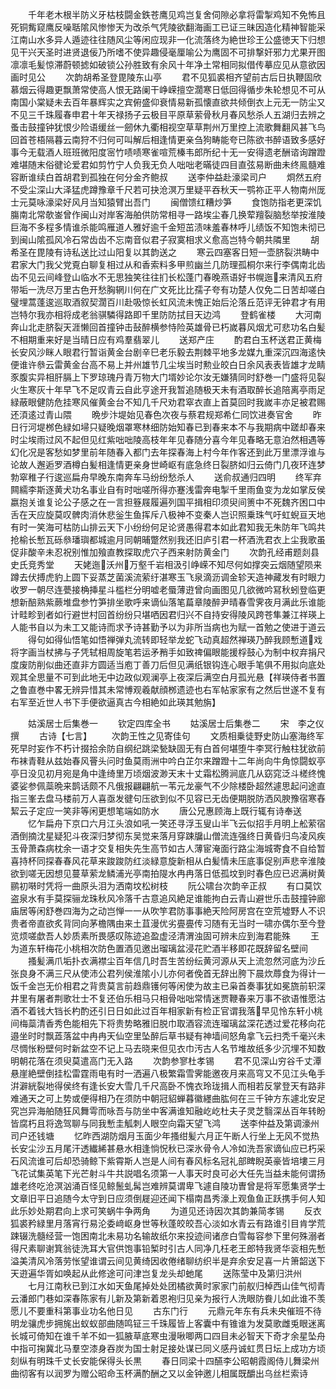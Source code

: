 <!-- { "loadSidebar": true } -->
　　千年老木根半防义牙枯枝闘金鉄苍鹰见鸡岂复舍伺隙必拿将雷掣鸡知不免怖且死铜觜窥鹰反噪聒隂风惨惨天为改杀气凭陵欲翻海画工已证三昧因造化精神智能采江南山水多异人遁迹往往随风尘等闲应现非一化流落终为絶世珍王公盛徳天下归想见干兴天圣时进贤退佞乃所嗜不使异趣侵毫厘喻公为鹰固不可排撃奸邪力尤果开图凛凛毛髪惊滞蔚顿摅如破锁公孙胜致有余风十年净土常相同拟借传摹应见从意欲因画时见公
　　次韵胡希圣登毘陵东山亭
　　君不见狐裘相齐望前古后日执鞭固欣慕烟云得趣更飘萧常使高人恨无路阑干峥嵘擅空濶寒日低回得循步朱轮想见不可从南国小棠疑未去百年暴辉实之宾俯盛仰衰情易新孤懐直欲共倾倒衣上元无一防尘又不见三千珠履春申君十年天禄扬子云极目平原草萦骨秋月春风愁杀人五湖归去辨之蚤击鼓撞钟犹恨少险语缓丝一劒休九衢相视空草草荆州万里控上流歌舞翻风甚飞鸟回首苍梧隔暮云南狩不归何可叫解后相逢情更亲刍狗畴能夸已陈欲书醉语致多感好事今无载酒人班班微阳度宻竹啧啧寒雀喧荒榛韦郎所纪十无一安得遗老酬谘询蹭蹬难堪随末俗徤论爱君如剪竹宁人负我无负人咄咄老暪徒四目直弦易断曲未终鳯髓难容断谁续白首胡君到孤独在何分金齐鲍叔
　　送李仲益赴濠梁司户
　　烱然五府不受尘深山大泽猛虎蹲豫章千尺若可抉沧溟万里疑平吞秋天一鹗祢正平人物南州厐士元莫咏濠梁好风月当知猿臂出吾门
　　闽僧馈红糟炒笋
　　食饱防指老更深饥膓南北常欹崟曾作闽山对岸客海舶供防常相寻一路埃尘春几换荤羶裂脑愁举按淮陵巨海不多程多情谁杀能鸣雁道人雅好逾千金短茁渍味羞春林呼儿绩饭不知饱未彻已到闽山隂孤风冷石常齿齿不忘南音似君子寂寞相求义愈高岂特今朝共隣里
　　胡希圣在毘陵有诗私送比过山阳复以其韵送之
　　寒云四塞客日短一壶脐裂洪畴中君家大门我父党覔白聊复相过从和香索料多甲煎幽兰几防理孤桐尔来行李偶南北齿齿不见云间峰登山临水不无思独笑往往扪长松蓬门春晚燕语好书幌迤来清风五府带垢一洗尽万里古色开愁胸辋川何在广文死比比孺子夸有功楚人仅免二日苦却嗟白璧埋蒿蓬逡巡取酒叙契濶百川赴吸惊长虹风流未愧正始后沦落丘范评无钟君才有用岂特尔我亦相将成老翁骐驎得路即千里防防拭目天边鸿
　　登鹤雀楼
　　大河南奔山北走脐裂天涯懒回首撞钟击鼔醉横参恃险英雄骨已朽嵗暮风烟尤可悲功名白髪不相期重来好是当晴日应有鸡羣翡翠儿
　　送郑产庄
　　酌君白玉杯送君正黄梅长安风沙眯人眼君行暂诣黄金台剧辛巳老乐毅去荆棘平地多龙媒九重深沉四海逺快便谁许叅云雷黄金台高不易上并州雄节几尘埃当时勲业皎白日余风表表皆雄才龙睛豕腹实异相肝膈上下罗琼瑰丹青万物大门壻妙论尔汝无嫌猜同时舒巻一门盛将见裂火生寒灰十年早飞不足叹青云自此亨途开我暂追随极天未有酒取醉长追陪离亭雨足緑蔽眼健防危挂寒风催黄金台不知几千尺劝君窣衣直上首莫回时我嵗丰亦足被君赐还湏逺过青山隈
　　晩步汴堤始见春色次夜与蔡君规郑希仁同饮进奏官舍
　　昨日行河堤桞色緑如埽只疑晚烟罩寒林细防始知春已到春来本不与我期病中蹉却春来时尘埃雨过风不起但见红紫咄咄陵高枝年年见春随分喜今年见春略无意泊然相遇等幻化况是客愁如梦里前年随春入都门去年探春海上村今年作客还到此万里漂浮谁与论故人邂逅罗酒樽白髪相逢情更亲身世崎岖有底急终日裂脐如归云倚门几夜环连梦勃窣稚子行逡巡扁舟早晚东南奔车马纷纷愁杀人
　　送俞叔通归四明
　　终军弃闗繻李斯逐黄犬功名事业自有时咄嗟所得亦蹇浅雷奔电掣千里雨鱼变为龙如掌反侯嬴抱关谁复论公子感之在一言担簦屐履遍列国平揖相印须臾间箦中不死魏齐困口中舌在天应旋莫叹髀肉消休悲釡生鱼挥斥八极神不变秦人岂识照乗珠气吁虹蜺亘天地有时一笑海可枯防山排云天下小纷纷何足论贤愚得君本如此君知我无朱防年飞鸣共抢榆长慙瓦砾叅璠璵都城逾月同朝晡蹩然别我还旧庐引君一杯酒洗君衣上尘我歌虽促非酸辛未忍祝别惟加飱直教探取虎穴子西来射防黄金门
　　次韵孔经甫题剡县史氏竞秀堂
　　天姥迤沃州万壑千岩相汲引峥嵘不知尽何如撑突云烟随望陨来蹲去伏搏虎豹上圆下妥蒸芝菌溪流萦纡湛寒玉飞泉滴沥调金轸天造神藏发有时眼力收罗一朝尽连甍接桷挿星斗槛栏分明嘘老蜃薄逰曾向画图见几欲微吟冩秋蚓登临更想新醅熟紫蕨堆盘参竹笋排坐歌呼来谪仙落笔萹章陵醉尹晴春雪霁夜月满此乐谁能计畦畛到者如行避世村回首纷纷只堪哂因君归兴不自持安得陵风跨苍隼兼江祥瑛上人能书自以为未工又能诗而求予诗甚勤予以为非所当病也为赋一首勉之使进于道云
　　得句如得仙悟笔如悟禅弹丸流转即轻举龙蛇飞动真超然禅瑛乃醉我顾慙道戏将字画当杖拂与子凭轼相周旋笔若运矛矟手如致禆偏眼能援桴鼓心为制中权弃捐尺度废防削似曲还直非方圆适当庖丁善刀后但见满纸银钩连心眼手笔俱不用拟向底处观其全思量不可到此地无中边政似观澜亭上夜深后满空白月孤光悬【祥瑛侍者书置之鲁直巻中畧无辨异惜其未常愽观羲献顔桞遗迹也右军帖家家有之然后世遂不复有右军至近世人书下手便欲逼真古今相絶如此瑛其勉旃】




　　姑溪居士后集巻一
　　钦定四库全书
　　姑溪居士后集巻二
　　宋　李之仪　撰
　　古诗【七言】
　　次韵王性之见寄佳句
　　文质相乗徒野史防山塞海终军死早时妄作不朽计掇拾余防自纲纪跳梁甃缺固无有白首何堪堕牛李冥行触柱犹欲前布袜青鞋从兹始春风罾头问时鱼莫雨洲中吟白芷尔来蹭蹬十二年尚向牛角惊闘蚁亭亭日没见初月宛是角中逢绮里万顷烟波渺天末十丈霜松腾涧底几从窈窕泛斗槎终愧婆娑参佩蘂晩来鹊话颇不凡俄报翩翩航一苇元龙豪气不少除楼卧超然遽思起问途直指三峯去盘马楼前万人喜亟发徤句压欲到似不见容已无齿便期脱防洒风腴豫宿寒舂絜云子定应一笑非等闲更想笔端如防水
　　唐公兄惠顾海上既行辄有诗奉送
　　忆乍扁舟下京口六月江头浪如吼一笑还寻浮玉叟山半飞云似招手月明上舩萦宿酒倒摘沈星疑犯斗夜深归梦彻东吴觉来落月穿踈牖山僧流连强终日黄昏归鸟凌风疾玉骨萧森病枕余一语才交复相失先生高节如古人薄宦淹面行路尘海城寄食不自给暂喜持杯同探春春风花草来踆踆防红淡緑意旋新相从白髪情未压底事促别声悲辛淮陵欲到嗟无因想见蔓草萦龙鳞浦光亭南拍隄水冉冉落日低孤坟到时春色应已迟满树黄鹂初啭时凭将一曲原头泪为洒南坟松树枝
　　阮公啸台次韵辛正叔
　　有口莫饮盗泉水有手莫探骊龙珠秋风冷落千古意追风絶足谁能拘白云青山避世乐击鼓撞钟廊庙居等闲舒巻四海为之动岂惮一一从吹竽君防事事絶天险阿房宫在空荒墟野人不识贵者帝直欲炙背同向茅檐隅由来土苴漫优劣亹亹传习随有无当时一啸亦偶尓至今登览烦嗟歔吾人妙质素所畏感叹陈迹追盈虚泾清渭浊固可辨未应到海君能殊
　　王为道东轩梅花小桃相次防色置酒见邀出瑠璃盆浸花贮酒半移即花既辞留名壁间
　　搔髪满爪垢扑衣满襟尘百年信几时吾生苦纷纭黄河源从天上流忽然河底为沙丘张良身不满三尺从使沛公君列侯淮隂小儿亦何者俛首无辞出胯下晨炊蓐食为得计一饭千金岂无价相君之背贵莫言前趋鼎镬何等闲使为故主已枭首奏事犹如冕旒前轵深井里有屠者荆歌壮士不复还伯乐相马只相骨咄咄常情迷贾鞭春来万事不欲语惟愿沽酒不着钱大铛长杓酌还引日日如此过百年相家新有检正官谓我落早见怜东轩小桃间梅蘂清香秀色能相先下将贵势略雅旧脱巾取酒容流连瑠璃盆深花透过爱花移向花邉坐时时飘蕋落盆中冉冉天仙空里坠醉后草书疑有神墙间怒角拿飞云扫秃千毫兴未尽惆怅粉壁何时新盆空不记上马去晓来但见衣巾汚古人名节堆故纸多少沉埋不知数明朝花落在须臾莫遣高门无入路
　　次韵参寥杜孝锡
　　君不见深山穷谷千丈潭悬崖絶壁倒挂松雷霆雨电有时一洒遍八极繁霜雪霁能邀夜月来高穹又不见江头龟手洴澼絖裂地得侯终有逢长安大雪几千尺高卧不愧衣玲珑揖人而相若反掌登天有路非难通天之可上势或便得相乃在须防中朝冠貂蝉暮徽纆曲肱何在三千钟方东遽北安足究岂异海舶随狂风舞雩而咏吾与防坐中客满谁知融屹屹杜夫子灵芝翳深丛百年转盼皆腐朽且将逸驾聊与同我慙圭觚刺人眼空向霜天望飞鸿
　　送李仲益及第调濠州司户还钱塘
　　忆昨西湖防烟月玉面少年搔绀髪六月正午断人行坐上无风不觉热长安尘沙五月尾汗透纎絺甚悬水相逢惝怳秋已深氷骨令人冷如洗吾家谪仙应已朽采石风流谁可后却恐骑鲸下紫霄斯人岂是人间有春风标名冠礼部睥睨英豪皆培塿三月飞花试集英笔下光芒射斗牛共説唱名须第一人事天时良可必大任先当益未能何谓扬雄老终吃沧溟汹涌百怪见鲸鬛虬髯岂难辨莫谓卑飞遽自陵功曺曾是将军愿集贤学士文章旧平日追随今太守到日应须倒屣迎还闻下榻南昌秀濠上观鱼鱼正跃携手何人知此乐妙处期君向上求可笑蜗牛争两角
　　为道见还诗因次其韵兼简孝锡
　　反衣狐裘矜緑里月落宵行易沦委﨑岖身世等秋蓬皎皎吾心淡如水青云有路谁引目肯学荒踈辍洗髓经营一饱困南北未易功名输故纸尔来投迹间诸彦白雪每容参下里何殊溺者得尺素聊谢箕翁徒洗耳大官供饱事铅椠时引古人同净几枉老王郎特我贤华衮相先慙溢美清风冷落劳怅望谁谓云间见黄绮因收倦绪聊纺织半是弃余安足喜一片箫韶送下天逰遍华胥如唤起从此修途可问津岂复龙头却虵尾
　　送陈莹中及第归洪州
　　七月江南秋已到江水如天鱼尾掉处处团橘欲黄时家家门前舣归棹西山佳气彻青云潘郎门巷如深春陈家有儿新及第新着恩袍归见亲为报行人洗眼防飬儿如此谁不羡愿儿不要重科第事业功名他日见
　　古东门行
　　元鼎元年东有兵未央催班不待明龙骧虎步拥旄出蚁蚁部曲随鸣钲三千珠履皆上客囊中有锥谁为发莫歌雌兎眼迷离长城可倚知在谁千羊不如一狐腋草底寒虫漫啾唧两口四目未必智天下奇才余星坠舟中指可掬冀北马羣空漆身吞炭为国士射足接处谋已同义感丹诚虹贯日坛上成功方顷刻纵有明珠千丈长安能保得头长黒
　　春日同梁十四醼李公昭朝霞阁侍儿舞梁州曲彻客有以润罗为赠公昭命玉杯满酌酬之又以金钟邀儿相属既釂出乌丝栏索诗
